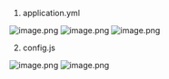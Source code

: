 1. application.yml

![image.png](https://cdn.nlark.com/yuque/0/2023/png/26726568/1682335437159-0f15fcf3-9fff-4ca5-bcb1-6acfb6aec9b4.png#averageHue=%231e2024&clientId=u8a54ef20-6347-4&from=paste&height=108&id=u0a51bd6b&originHeight=135&originWidth=464&originalType=binary&ratio=1.25&rotation=0&showTitle=false&size=7874&status=done&style=none&taskId=udcf38809-22f5-4e84-8079-f97b280cbef&title=&width=371.2)
![image.png](https://cdn.nlark.com/yuque/0/2023/png/26726568/1685185321079-230d707c-ed63-485b-b2d8-63bcc31b951b.png#averageHue=%23232529&clientId=uda634fb5-d4f6-4&from=paste&height=201&id=u6468c68d&originHeight=1080&originWidth=1920&originalType=binary&ratio=1.25&rotation=0&showTitle=false&size=309456&status=done&style=none&taskId=ubd877bfd-4fce-45a3-8e4f-c7d5731bbee&title=&width=357)
![image.png](https://cdn.nlark.com/yuque/0/2023/png/26726568/1682335513532-20fe7d4a-041f-4b91-8713-2efae403f621.png#averageHue=%23202327&clientId=u8a54ef20-6347-4&from=paste&height=142&id=u30a908e8&originHeight=177&originWidth=1309&originalType=binary&ratio=1.25&rotation=0&showTitle=false&size=41509&status=done&style=none&taskId=u2061a684-b60d-4c1c-b86f-fac43a1f5b1&title=&width=1047.2)

2. config.js

![image.png](https://cdn.nlark.com/yuque/0/2023/png/26726568/1682335670907-0e55516b-6337-44e9-b3c2-9196dfb57323.png#averageHue=%232c2f32&clientId=u8a54ef20-6347-4&from=paste&height=240&id=u65787204&originHeight=300&originWidth=348&originalType=binary&ratio=1.25&rotation=0&showTitle=false&size=18386&status=done&style=none&taskId=u4c000733-44b8-4cf9-ae02-fd82cd12a18&title=&width=278.4)
![image.png](https://cdn.nlark.com/yuque/0/2023/png/26726568/1682335702694-961716bb-50e0-45bd-a187-c00e6735d58c.png#averageHue=%23212328&clientId=u8a54ef20-6347-4&from=paste&height=70&id=u3d99412a&originHeight=87&originWidth=604&originalType=binary&ratio=1.25&rotation=0&showTitle=false&size=12011&status=done&style=none&taskId=u69d243ac-00be-4b15-bec4-49a5e3586e5&title=&width=483.2)
